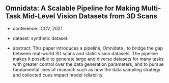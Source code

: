##  Omnidata: A Scalable Pipeline for Making Multi-Task Mid-Level Vision Datasets from 3D Scans
- conference: ICCV, 2021

- dataset: synthetic dataset.

- abstract: This paper introduces a pipeline, Omnidata , to bridge the gap between real-world 3D scans and static vision datasets. The pipeline makes it possible to generate large and diverse datasets for many tasks with greater control over the data generation parameters, and to pursue fundamental lines of research such as how the data sampling strategy and collected cues impact model reliability.
